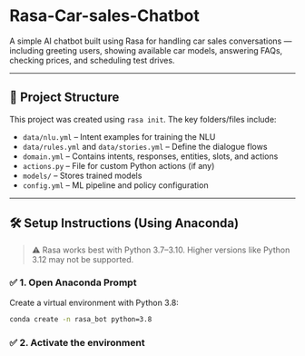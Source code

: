 # Rasa-Car-sales-Chatbot

A simple AI chatbot built using Rasa for handling car sales conversations — including greeting users, showing available car models, answering FAQs, checking prices, and scheduling test drives.

---

## 📁 Project Structure

This project was created using `rasa init`. The key folders/files include:

- `data/nlu.yml` – Intent examples for training the NLU
- `data/rules.yml` and `data/stories.yml` – Define the dialogue flows
- `domain.yml` – Contains intents, responses, entities, slots, and actions
- `actions.py` – File for custom Python actions (if any)
- `models/` – Stores trained models
- `config.yml` – ML pipeline and policy configuration

---

## 🛠️ Setup Instructions (Using Anaconda)

> ⚠️ Rasa works best with Python 3.7–3.10. Higher versions like Python 3.12 may not be supported.

### ✅ 1. Open Anaconda Prompt

Create a virtual environment with Python 3.8:

```bash
conda create -n rasa_bot python=3.8
```
### ✅ 2. Activate the environment




